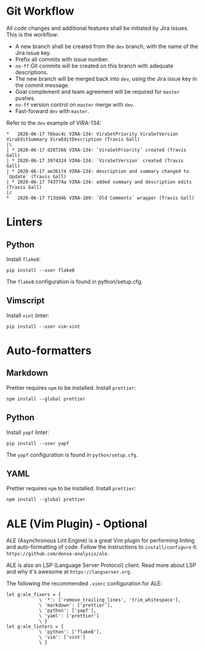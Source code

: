 # Git Workflow

All code changes and additional features shall be initiated by Jira issues. This is the workflow:

- A new branch shall be created from the `dev` branch, with the name of the Jira issue key.
- Prefix all commits with issue number.
- `no-ff` Git commits will be created on this branch with adequate descriptions.
- The new branch will be merged back into `dev`, using the Jira issue key in the commit message.
- Goal complement and team agreement will be required for `master` pushes.
- `no-ff` version control on `master` merge with `dev`.
- Fast-forward `dev` with `master`.

Refer to the `dev` example of VIRA-134:

```
*   2020-06-17 76bac4c VIRA-134: ViraSetPriority ViraSetVersion ViraEditSummary ViraEditDescription (Travis Gall)
|\
| * 2020-06-17 d287266 VIRA-134: `ViraSetPriority` created (Travis Gall)
| * 2020-06-17 3974324 VIRA-134: `ViraSetVersion` created (Travis Gall)
| * 2020-06-17 ae3b1f4 VIRA-134: description and summary changed to `Update` (Travis Gall)
| * 2020-06-17 743774a VIRA-134: added summary and description edits (Travis Gall)
|/
*   2020-06-17 713dd4b VIRA-189: `Old Comments` wrapper (Travis Gall)
```

# Linters

## Python

Install `flake8`:

`pip install --user flake8`

The `flake8` configuration is found in python/setup.cfg.

## Vimscript

Install `vint` linter:

`pip install --user vim-vint`

# Auto-formatters

## Markdown

Prettier requires `npm` to be installed. Install `prettier`:

`npm install --global prettier`

## Python

Install `yapf` linter:

`pip install --user yapf`

The `yapf` configuration is found in `python/setup.cfg`.

## YAML

Prettier requires `npm` to be installed. Install `prettier`:

`npm install --global prettier`

# ALE (Vim Plugin) - Optional

ALE (Asynchronous Lint Engine) is a great Vim plugin for performing linting and auto-formatting of code. Follow the instructions to `install/configure` it: `https://github.com/dense-analysis/ale`.

ALE is also an LSP (Language Server Protocol) client. Read more about LSP and why it's awesome at `https://langserver.org`.

The following the recommended `.vimrc` configuration for ALE:

```
let g:ale_fixers = {
            \ '*': ['remove_trailing_lines', 'trim_whitespace'],
            \ 'markdown': ['prettier'],
            \ 'python': ['yapf'],
            \ 'yaml': ['prettier']
            \ }
let g:ale_linters = {
            \ 'python': ['flake8'],
            \ 'vim': ['vint']
            \ }
```
